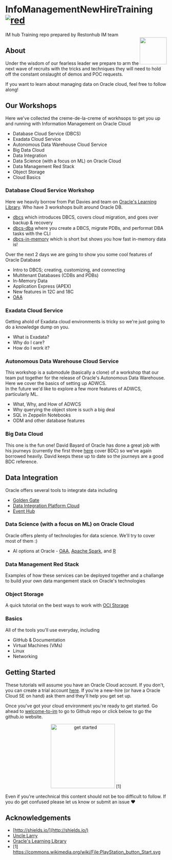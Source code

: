 # InfoManagementNewHireTraining [![red](https://img.shields.io/badge/knowledge-is%20power-red.svg)](https://github.com/unofficialoraclecloudhub/InfoManagementNewHireTraining)  
IM hub Training repo prepared by Restonhub IM team  
<img src="common/logo-new-v2.svg" align="right" style="height: 6em;"/>

## About 
Under the wisdom of our fearless leader we prepare to arm the next wave of recruits with 
the tricks and techniques they will need to hold off the constant onslaught of demos and POC requests. 

If you want to learn about managing data on Oracle cloud, feel free to follow along! 


## Our Workshops
Here we've collected the creme-de-la-creme of workhsops to get you up and running with Information Management on Oracle Cloud 
- Database Cloud Service (DBCS)
- Exadata Cloud Service 
- Autonomous Data Warehouse Cloud Service 
- Big Data Cloud 
- Data Integration
- Data Science (with a focus on ML) on Oracle Cloud
- Data Management Red Stack 
- Object Storage
- Cloud Basics


### Database Cloud Service Workshop
Here we heavily borrow from Pat Davies and team on 
[Oracle's Learning Library](https://github.com/oracle/learning-library). 
Who have 3 workshops built around Oracle DB. 
* [dbcs](https://github.com/oracle/learning-library/tree/master/workshops/dbcs) 
which introduces DBCS, covers cloud migration, and goes over backup & recovery
* [dbcs-dba](https://github.com/oracle/learning-library/tree/master/workshops/dbcs-dba)
where you create a DBCS, migrate PDBs, and performat DBA tasks with the CLI 
* [dbcs-in-memory](https://github.com/oracle/learning-library/tree/master/workshops/dbcs-in-memory) 
which is short but shows you how fast in-memory data is!

Over the next 2 days we are going to show you some cool features of Oracle Database
* Intro to DBCS; creating, customizing, and connecting 
* Multitenant Databases (CDBs and PDBs) 
* In-Memory Data 
* Application Express (APEX)
* New features in 12C and 18C 
* [OAA](http://www.oracle.com/technetwork/database/options/advanced-analytics/overview/index.html)

### Exadata Cloud Service
Getting ahold of Exadata cloud environments is tricky so we're just going 
to do a knowledge dump on you. 
* What is Exadata?
* Why do I care? 
* How do I work it? 

### Autonomous Data Warehouse Cloud Service 
This workshop is a submodule (basically a clone) of a workshop that our team 
put together for the release of Oracle's Autonomous Data Warehouse. Here we 
cover the basics of setting up ADWCS.  
In the future we'd like to explore a few more features of ADWCS, particularly ML. 
* What, Why, and How of ADWCS
* Why querying the object store is such a big deal
* SQL in Zeppelin Notebooks 
* ODM and other database features

### Big Data Cloud 
This one is the fun one! David Bayard of Oracle has done a great job with his 
journeys (currently the first three 
[here](https://github.com/oracle/learning-library/tree/master/workshops) 
cover BDC) so we've again borrowed heavily. David keeps these up to date 
so the journeys are a good BDC reference. 

## Data Integration
Oracle offers several tools to integrate data including 
* [Golden Gate](http://www.oracle.com/technetwork/middleware/goldengate/overview/index.html)
* [Data Integration Platform Cloud](https://cloud.oracle.com/en_US/data-integration-platform)
* [Event Hub](https://cloud.oracle.com/en_US/event-hub)

### Data Science (with a focus on ML) on Oracle Cloud
Oracle offers plenty of technologies for data science. We'll try to cover most of them :) 
* AI options at Oracle - 
[OAA](http://www.oracle.com/technetwork/database/options/advanced-analytics/overview/index.html), 
[Apache Spark](https://spark.apache.org/), 
and [R](http://www.oracle.com/technetwork/database/database-technologies/r/r-enterprise/overview/index.html)

### Data Management Red Stack 
Examples of how these services can be deployed together and a challange to build your 
own data mangement stack on Oracle's technologies

### Object Storage
A quick tutorial on the best ways to work with 
[OCI Storage](https://cloud.oracle.com/storage)

### Basics
All of the tools you'll use everyday, including
* GitHub & Documentation
* Virtual Machines (VMs)
* Linux
* Networking 

## Getting Started 
These tutorials will assume you have an Oracle Cloud account. If you don't, you can create a trial account 
[here](https://cloud.oracle.com/tryit). If you're a new-hire (or have a Oracle Cloud SE on hand) ask them and they'll help 
you get set up. 


Once you've got your cloud environment you're ready to get started. 
Go ahead to [welcome-to-im](https://github.com/unofficialoraclecloudhub/InfoManagementNewHireTraining/tree/master/welcome-to-im) to go to Github repo or click below to go the github.io website.  

<p align="center">
  <a href="https://unofficialoraclecloudhub.github.io/InfoManagementNewHireTraining/welcome-to-im/"><img alt="get started" width="200" src="common/start-button.svg" /></a> [1]
</p>

Even if you're untechnical this content should not be too difficult to follow. If you 
do get confused please let us know or submit an issue :heart: 

## Acknowledgements 
* [http://shields.io/](http://shields.io/)
* [Uncle Larry](https://en.wikipedia.org/wiki/Larry_Ellison)
* [Oracle's Learning Library](https://github.com/oracle/learning-library)
* [1] https://commons.wikimedia.org/wiki/File:PlayStation_button_Start.svg
